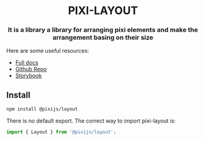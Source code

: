 <div align="center">
    <h1>PIXI-LAYOUT</h1>
    <h3>It is a library a library for arranging pixi elements and make the arrangement basing on their size</h3>
</div>

Here are some useful resources:

-   [Full docs](https://pixijs.io/layout/)
-   [Github Repo](https://github.com/pixijs/layout)
-   [Storybook](https://pixijs.io/layout/storybook)

## Install

```sh
npm install @pixijs/layout
```

There is no default export. The correct way to import pixi-layout is:

```js
import { Layout } from '@pixijs/layout';
```

